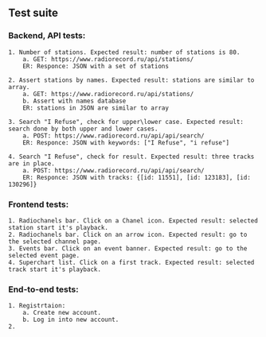 ## Test suite

### Backend, API tests:
    1. Number of stations. Expected result: number of stations is 80.
        a. GET: https://www.radiorecord.ru/api/stations/
        ER: Responce: JSON with a set of stations

    2. Assert stations by names. Expected result: stations are similar to array.
        a. GET: https://www.radiorecord.ru/api/stations/
        b. Assert with names database
        ER: stations in JSON are similar to array
    
    3. Search "I Refuse", check for upper\lower case. Expected result: search done by both upper and lower cases.
        a. POST: https://www.radiorecord.ru/api/api/search/
        ER: Responce: JSON with keywords: ["I Refuse", "i refuse"]
    
    4. Search "I Refuse", check for result. Expected result: three tracks are in place.
        a. POST: https://www.radiorecord.ru/api/api/search/
        ER: Responce: JSON with tracks: {[id: 11551], [id: 123183], [id: 130296]}

### Frontend tests:
    1. Radiochanels bar. Click on a Chanel icon. Expected result: selected station start it's playback.
    2. Radiochanels bar. Click on an arrow icon. Expected result: go to the selected channel page.
    3. Events bar. Click on an event banner. Expected result: go to the selected event page.
    4. Superchart list. Click on a first track. Expected result: selected track start it's playback.

### End-to-end tests:
    1. Registrtaion:
        a. Create new account.
        b. Log in into new account.
    2. 